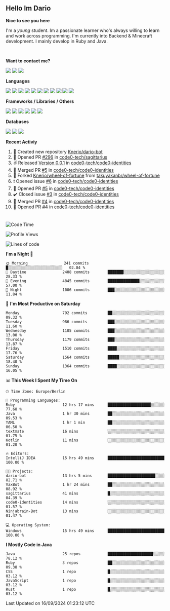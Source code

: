 <h2>Hello Im Dario</h2>

**Nice to see you here**

I'm a *young* student. Im a passionate learner who's always willing to learn and work across
programming. I'm currently into Backend & Minecraft development. I mainly develop in Ruby and Java.

<br/>

**Want to contact me?**

<a href="https://github.com/knerio"><img src="https://img.shields.io/badge/-Github-blue?style=for-the-badge&logo=github&logoColor=white"/></a> <a href="https://discord.com/users/639416958923702292"><img src="https://img.shields.io/badge/-knerio-blue?style=for-the-badge&logo=discord&logoColor=white"/></a> <a href="https://twitch.tv/dopalos_"><img src="https://img.shields.io/badge/-twitch-blue?style=for-the-badge&logo=twitch&logoColor=white"/></a>

**Languages**

<img src="https://img.shields.io/badge/-HTML-blue?style=for-the-badge&logo=html5&logoColor=white"/> <img src="https://img.shields.io/badge/-CSS-blue?style=for-the-badge&logo=CSS3&logoColor=white"/> <img src="https://img.shields.io/badge/-Javascript-blue?style=for-the-badge&logo=javascript&logoColor=white"/> <img src="https://img.shields.io/badge/-Typescript-blue?style=for-the-badge&logo=TypeScript&logoColor=white"/> <img src="https://img.shields.io/badge/-Java-blue?style=for-the-badge&logo=java&logoColor=white"/> <img src="https://img.shields.io/badge/-Kotlin-blue?style=for-the-badge&logo=kotlin&logoColor=white"/> <img src="https://img.shields.io/badge/-SQL-blue?style=for-the-badge&logo=MYSQL&logoColor=white"/> <img src="https://img.shields.io/badge/-Markdown-blue?style=for-the-badge&logo=Markdown&logoColor=white"/> <img src="https://img.shields.io/badge/-JSON-blue?style=for-the-badge&logo=JSON&logoColor=white"/> <img src="https://img.shields.io/badge/-Git-blue?style=for-the-badge&logo=Git&logoColor=white"/> <img src="https://img.shields.io/badge/-Ruby-blue?style=for-the-badge&logo=Ruby&logoColor=white"/>
<br/>

 **Frameworks / Libraries / Others**

<img src="https://img.shields.io/badge/-Bootstrap-blue?style=for-the-badge&logo=Bootstrap&logoColor=white"/> <img src="https://img.shields.io/badge/-Node.JS-blue?style=for-the-badge&logo=node.js&logoColor=white"/> <img src="https://img.shields.io/badge/-React-blue?style=for-the-badge&logo=React&logoColor=white"/> <img src="https://img.shields.io/badge/-Express-blue?style=for-the-badge&logo=Express&logoColor=white"/> <img src="https://img.shields.io/badge/-Next.Js-blue?style=for-the-badge&logo=Next.Js&logoColor=white"/> <img src="https://img.shields.io/badge/-Ruby_On_Rails-blue?style=for-the-badge&logo=ruby-on-rails&logoColor=white"/>

**Databases**

<img src="https://img.shields.io/badge/-MongoDB-blue?style=for-the-badge&logo=mongodb&logoColor=white"/> <img src="https://img.shields.io/badge/-MariaDB-blue?style=for-the-badge&logo=MariaDB&logoColor=white"/>
<img src="https://img.shields.io/badge/-PostgreSQL-blue?style=for-the-badge&logo=PostgreSQl&logoColor=white"/>

**Recent Activiy**

<!--RECENT_ACTIVITY:start-->
1. 📔 Created new repository [Knerio/dario-bot](https://github.com/Knerio/dario-bot)<br>
2. 💪 Opened PR [#296](https://github.com/code0-tech/sagittarius/pull/296) in [code0-tech/sagittarius](https://github.com/code0-tech/sagittarius)<br>
3. ✌️ Released [Version 0.0.1](https://github.com/code0-tech/code0-identities/releases/tag/0.0.1) in [code0-tech/code0-identities](https://github.com/code0-tech/code0-identities)<br>
4. 🎉 Merged PR [#5](https://github.com/code0-tech/code0-identities/pull/5) in [code0-tech/code0-identities](https://github.com/code0-tech/code0-identities)<br>
5. 🔱 Forked [Knerio/wheel-of-fortune](https://github.com/Knerio/wheel-of-fortune) from [takuyakanbr/wheel-of-fortune](https://github.com/takuyakanbr/wheel-of-fortune)<br>
6. ❗️ Opened issue [#6](https://github.com/code0-tech/code0-identities/issues/6) in [code0-tech/code0-identities](https://github.com/code0-tech/code0-identities)<br>
7. 💪 Opened PR [#5](https://github.com/code0-tech/code0-identities/pull/5) in [code0-tech/code0-identities](https://github.com/code0-tech/code0-identities)<br>
8. ✔️ Closed issue [#3](https://github.com/code0-tech/code0-identities/issues/3) in [code0-tech/code0-identities](https://github.com/code0-tech/code0-identities)<br>
9. 🎉 Merged PR [#4](https://github.com/code0-tech/code0-identities/pull/4) in [code0-tech/code0-identities](https://github.com/code0-tech/code0-identities)<br>
10. 💪 Opened PR [#4](https://github.com/code0-tech/code0-identities/pull/4) in [code0-tech/code0-identities](https://github.com/code0-tech/code0-identities)<br>
<!--RECENT_ACTIVITY:end-->
 
#

<!--START_SECTION:waka-->
![Code Time](http://img.shields.io/badge/Code%20Time-531%20hrs%2058%20mins-blue)

![Profile Views](http://img.shields.io/badge/Profile%20Views-0-blue)

![Lines of code](https://img.shields.io/badge/From%20Hello%20World%20I%27ve%20Written-468.4%20thousand%20lines%20of%20code-blue)

**I'm a Night 🦉** 

```text
🌞 Morning                241 commits         █░░░░░░░░░░░░░░░░░░░░░░░░   02.84 % 
🌆 Daytime                2408 commits        ███████░░░░░░░░░░░░░░░░░░   28.33 % 
🌃 Evening                4845 commits        ██████████████░░░░░░░░░░░   57.00 % 
🌙 Night                  1006 commits        ███░░░░░░░░░░░░░░░░░░░░░░   11.84 % 
```
📅 **I'm Most Productive on Saturday** 

```text
Monday                   792 commits         ██░░░░░░░░░░░░░░░░░░░░░░░   09.32 % 
Tuesday                  986 commits         ███░░░░░░░░░░░░░░░░░░░░░░   11.60 % 
Wednesday                1105 commits        ███░░░░░░░░░░░░░░░░░░░░░░   13.00 % 
Thursday                 1179 commits        ███░░░░░░░░░░░░░░░░░░░░░░   13.87 % 
Friday                   1510 commits        ████░░░░░░░░░░░░░░░░░░░░░   17.76 % 
Saturday                 1564 commits        █████░░░░░░░░░░░░░░░░░░░░   18.40 % 
Sunday                   1364 commits        ████░░░░░░░░░░░░░░░░░░░░░   16.05 % 
```


📊 **This Week I Spent My Time On** 

```text
🕑︎ Time Zone: Europe/Berlin

💬 Programming Languages: 
Ruby                     12 hrs 17 mins      ███████████████████░░░░░░   77.68 % 
Java                     1 hr 30 mins        ██░░░░░░░░░░░░░░░░░░░░░░░   09.53 % 
YAML                     1 hr 1 min          ██░░░░░░░░░░░░░░░░░░░░░░░   06.50 % 
textmate                 16 mins             ░░░░░░░░░░░░░░░░░░░░░░░░░   01.75 % 
Kotlin                   11 mins             ░░░░░░░░░░░░░░░░░░░░░░░░░   01.20 % 

🔥 Editors: 
IntelliJ IDEA            15 hrs 49 mins      █████████████████████████   100.00 % 

🐱‍💻 Projects: 
dario-bot                13 hrs 5 mins       █████████████████████░░░░   82.71 % 
VaxBot                   1 hr 24 mins        ██░░░░░░░░░░░░░░░░░░░░░░░   08.92 % 
sagittarius              41 mins             █░░░░░░░░░░░░░░░░░░░░░░░░   04.39 % 
code0-identities         14 mins             ░░░░░░░░░░░░░░░░░░░░░░░░░   01.57 % 
Ninjabrain-Bot           13 mins             ░░░░░░░░░░░░░░░░░░░░░░░░░   01.47 % 

💻 Operating System: 
Windows                  15 hrs 49 mins      █████████████████████████   100.00 % 
```

**I Mostly Code in Java** 

```text
Java                     25 repos            ████████████████████░░░░░   78.12 % 
Ruby                     3 repos             ██░░░░░░░░░░░░░░░░░░░░░░░   09.38 % 
CSS                      1 repo              █░░░░░░░░░░░░░░░░░░░░░░░░   03.12 % 
JavaScript               1 repo              █░░░░░░░░░░░░░░░░░░░░░░░░   03.12 % 
Rust                     1 repo              █░░░░░░░░░░░░░░░░░░░░░░░░   03.12 % 
```




 Last Updated on 16/09/2024 01:23:12 UTC
<!--END_SECTION:waka-->

